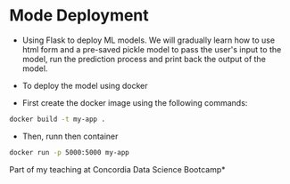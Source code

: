 # Mode Deployment

- Using Flask to deploy ML models. We will gradually learn how to use html form and a pre-saved pickle model to pass the user's input to the model, run the prediction process and print back the output of the model.
- To deploy the model using docker

 - First create the docker image using the following commands:
 
```bash
docker build -t my-app .
```
 - Then, runn then container

 ```bash
docker run -p 5000:5000 my-app
 ```


Part of my teaching at Concordia Data Science Bootcamp*

